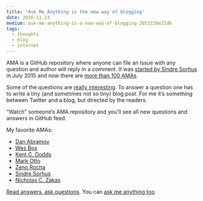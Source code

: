 ```yaml
---
title: 'Ask Me Anything is the new way of blogging'
date: 2016-11-23
medium: ask-me-anything-is-a-new-way-of-blogging-2653220e32db
tags:
  - thoughts
  - blog
  - internet
---
```


AMA is a GitHub repository where anyone can file an issue with any question and author will reply in a comment. It was [started by Sindre Sorhus](https://blog.sindresorhus.com/answering-anything-678ce5623798) in July 2015 and now there are [more than 100 AMAs](https://github.com/sindresorhus/amas).

Some of the questions are [really interesting](https://github.com/sindresorhus/ama/issues/10). To answer a question one has to write a tiny (and sometimes not so tiny) blog post. For me it’s something between Twitter and a blog, but directed by the readers.

“Watch” someone’s AMA repository and you’ll see all new questions and answers in GitHub feed.

My favorite AMAs:

- [Dan Abramov](https://github.com/gaearon/ama)
- [Wes Bos](https://github.com/wesbos/ama)
- [Kent C. Dodds](https://github.com/kentcdodds/ama)
- [Mark Otto](https://github.com/mdo/ama)
- [Zeno Rocha](https://github.com/zenorocha/ama)
- [Sindre Sorhus](https://github.com/sindresorhus/ama)
- [Nicholas C. Zakas](https://github.com/nzakas/ama)

[Read answers, ask questions](https://github.com/sindresorhus/amas#ask-these-people-anything). You can [ask me anything too](https://github.com/sapegin/ama).
